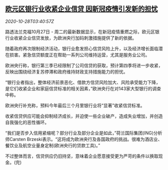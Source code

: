 <!--1603857274000-->
[欧元区银行业收紧企业信贷 因新冠疫情引发新的担忧](https://cn.reuters.com/article/euro-bank-loan-covid-1028-idCNKBS27D0BB)
------

<div><i>2020-10-28T03:40:57Z</i></div><p>路透法兰克福10月27日 - 周二的最新数据显示，在新冠疫情重燃之际，欧元区银行业收紧企业信贷发放，为欧洲央行加码刺激措施提供了新的依据。</p><p>随着政府再次限制经济活动，银行业愈发担心信贷风险上升，以及经济增长面临潜在损害。紧急信贷额度正在帮助一系列公司维持运营，尤其是服务业公司。</p><p>欧洲央行称，银行第三季已经限制了公司信贷的获取，预计第四季将进一步收紧，反映出围绕经济复苏停滞和政府维持财政支持措施能力的担忧。</p><p>“银行业者指出，整体经济前景恶化、借款方信贷风险加大、风险承受能力下降，是它们收紧企业和家庭信贷标准的相关因素，”欧洲央行在对143家大型银行的调查中称。</p><p>欧洲央行补充称，预料今年最后三个月里银行业将“显著”收紧信贷标准。</p><p>收紧信贷供应可能会抑制经济成长，并迫使一些企业破产，造成失业增加，并创造自我强化的恶性循环。</p><p>“我们是否步入信用紧缩呢？部分行业及部分企业是如此，”荷兰国际集团(ING)分析师Carsten Brzeski表示。“这将成为欧洲央行及各国政府的挑战。很难为酒店业、餐饮业及航空业量身定制(欧洲央行的贷款工具)。”</p><p>不过整体而言，信贷供应仍旧持坚，意味着企业愿意接受更为严苛的条件以换取现金。(完)</p>
